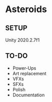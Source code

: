 # Asteroids

## SETUP

Unity 2020.2.7f1

## TO-DO

- Power-Ups
- Art replacement
- VFXs
- SFXs
- Polish
- Documentation